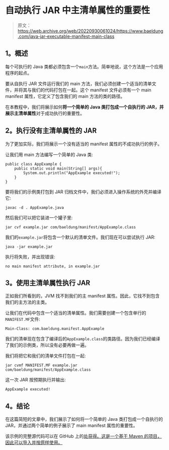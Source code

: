 # 自动执行 JAR 中主清单属性的重要性

> 原文：<https://web.archive.org/web/20220930061024/https://www.baeldung.com/java-jar-executable-manifest-main-class>

## 1。概述

每个可执行的 Java 类都必须包含一个`main`方法。简单地说，这个方法是一个应用程序的起点。

要从自执行 JAR 文件运行我们的 main 方法，我们必须创建一个适当的清单文件，并将其与我们的代码打包在一起。这个 manifest 文件必须有一个 main manifest 属性，它定义了包含我们的 main 方法的类的路径。

在本教程中，我们将展示如何**将一个简单的 Java 类打包成一个自执行的 JAR，并展示主清单属性**对于成功执行的重要性。

## 2。执行没有主清单属性的 JAR

为了更加实际，我们将展示一个没有适当的 manifest 属性的不成功执行的例子。

让我们用 main 方法编写一个简单的 Java 类:

```
public class AppExample {
    public static void main(String[] args){
        System.out.println("AppExample executed!");
    }
} 
```

要将我们的示例类打包到 JAR 归档文件中，我们必须进入操作系统的外壳并编译它:

```
javac -d . AppExample.java 
```

然后我们可以把它装进一个罐子里:

```
jar cvf example.jar com/baeldung/manifest/AppExample.class 
```

我们的`example.jar`将包含一个默认的清单文件。我们现在可以尝试执行 JAR:

```
java -jar example.jar 
```

执行将失败，并出现错误:

```
no main manifest attribute, in example.jar 
```

## 3。使用主清单属性执行 JAR

正如我们所看到的，JVM 找不到我们的主 manifest 属性。因此，它找不到包含我们的主方法的主类。

让我们在代码中包含一个适当的清单属性。我们需要创建一个包含单行的`MANIFEST.MF`文件:

```
Main-Class: com.baeldung.manifest.AppExample 
```

我们的清单现在包含了编译后的`AppExample.class`的类路径。因为我们已经编译了我们的示例类，所以没有必要再做一遍。

我们将把它和我们的清单文件打包在一起:

```
jar cvmf MANIFEST.MF example.jar com/baeldung/manifest/AppExample.class 
```

这一次 JAR 按预期执行并输出:

```
AppExample executed!
```

## 4。结论

在这篇简短的文章中，我们展示了如何将一个简单的 Java 类打包成一个自执行的 JAR，并通过两个简单的例子展示了 main manifest 属性的重要性。

该示例的完整源代码可以在 GitHub 上的[处获得。这是一个基于 Maven 的项目，因此可以导入并按原样使用。](https://web.archive.org/web/20220525202517/https://github.com/eugenp/tutorials/tree/master/core-java-modules/core-java-jar)